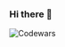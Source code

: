 ### Hi there 👋
![Codewars](https://github.r2v.ch/codewars?user=isii)

<!--
**isii0/isii0** is a ✨ _special_ ✨ repository because its `README.md` (this file) appears on your GitHub profile.
